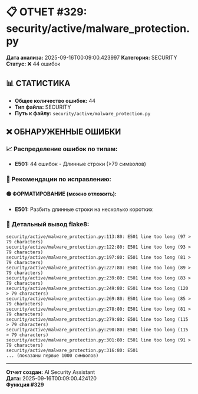 # 📋 ОТЧЕТ #329: security/active/malware_protection.py

**Дата анализа:** 2025-09-16T00:09:00.423997
**Категория:** SECURITY
**Статус:** ❌ 44 ошибок

## 📊 СТАТИСТИКА

- **Общее количество ошибок:** 44
- **Тип файла:** SECURITY
- **Путь к файлу:** `security/active/malware_protection.py`

## ❌ ОБНАРУЖЕННЫЕ ОШИБКИ

### 📈 Распределение ошибок по типам:

- **E501:** 44 ошибок - Длинные строки (>79 символов)

### 🎯 Рекомендации по исправлению:

#### 🟢 ФОРМАТИРОВАНИЕ (можно отложить):
- **E501:** Разбить длинные строки на несколько коротких

### 📝 Детальный вывод flake8:

```
security/active/malware_protection.py:113:80: E501 line too long (97 > 79 characters)
security/active/malware_protection.py:122:80: E501 line too long (93 > 79 characters)
security/active/malware_protection.py:197:80: E501 line too long (81 > 79 characters)
security/active/malware_protection.py:227:80: E501 line too long (89 > 79 characters)
security/active/malware_protection.py:239:80: E501 line too long (83 > 79 characters)
security/active/malware_protection.py:249:80: E501 line too long (120 > 79 characters)
security/active/malware_protection.py:269:80: E501 line too long (85 > 79 characters)
security/active/malware_protection.py:278:80: E501 line too long (81 > 79 characters)
security/active/malware_protection.py:279:80: E501 line too long (115 > 79 characters)
security/active/malware_protection.py:290:80: E501 line too long (115 > 79 characters)
security/active/malware_protection.py:301:80: E501 line too long (91 > 79 characters)
security/active/malware_protection.py:316:80: E501 
... (показаны первые 1000 символов)
```

---
**Отчет создан:** AI Security Assistant  
**Дата:** 2025-09-16T00:09:00.424120  
**Функция #329**
